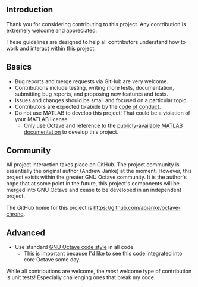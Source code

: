 Introduction
------------

Thank you for considering contributing to this project. Any contribution
is extremely welcome and appreciated.

These guidelines are designed to help all contributors understand how to
work and interact within this project.

Basics
------

* Bug reports and merge requests via GitHub are very welcome.
* Contributions include testing, writing more tests, documentation,
  submitting bug reports, and proposing new features and tests.
* Issues and changes should be small and focused on a particular topic.
* Contributors are expected to abide by the [code of conduct](CODE_OF_CONDUCT.md).
* Do not use MATLAB to develop this project! That could be a violation of your MATLAB license.
  * Only use Octave and reference to the [publicly-available MATLAB documentation](https://www.mathworks.com/help/matlab/) to develop this project.

Community
---------

All project interaction takes place on GitHub. The project community is
essentially the original author (Andrew Janke) at the moment. However, this project exists within the greater GNU Octave community. It is the author's hope
that at some point in the future, this project's components will be merged into GNU
Octave and cease to be developed in an independent project.

The GitHub home for this project is https://github.com/apjanke/octave-chrono.

Advanced
--------

* Use standard [GNU Octave code style](https://wiki.octave.org/Octave_style_guide) in all code.
  * This is important because I'd like to see this code integrated into core Octave some day.

While all contributions are welcome, the _most_ welcome type of contribution is unit tests!
Especially challenging ones that break my code.

